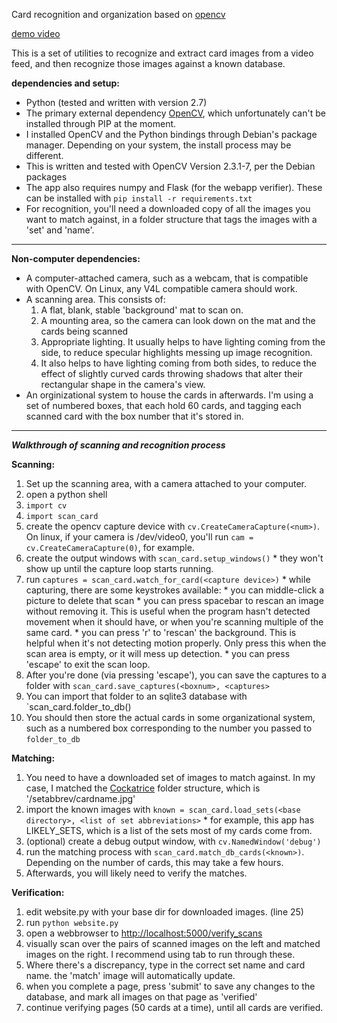Card recognition and organization based on [opencv](opencv.willowgarage.com)

[demo video](http://youtu.be/ppNy9fdw91E)

This is a set of utilities to recognize and extract card images from a video feed, and then recognize those images against a known database.

**dependencies and setup:**

* Python (tested and written with version 2.7)
* The primary external dependency [OpenCV](opencv.willowgarage.com), which unfortunately can't be installed through PIP at the moment.
 * I installed OpenCV and the Python bindings through Debian's package manager. Depending on your system, the install process may be different.
 * This is written and tested with OpenCV Version 2.3.1-7, per the Debian packages
 * The app also requires numpy and Flask (for the webapp verifier). These can be installed with `pip install -r requirements.txt`
 * For recognition, you'll need a downloaded copy of all the images you want to match against, in a folder structure that tags the images with a 'set' and 'name'.

---

**Non-computer dependencies:**

 * A computer-attached camera, such as a webcam, that is compatible with OpenCV. On Linux, any V4L compatible camera should work.
 * A scanning area. This consists of:
    1. A flat, blank, stable 'background' mat to scan on.
    1. A mounting area, so the camera can look down on the mat and the cards being scanned
    1. Appropriate lighting. It usually helps to have lighting coming from the side, to reduce specular highlights messing up image recognition.
    1. It also helps to have lighting coming from both sides, to reduce the effect of slightly curved cards throwing shadows that alter their rectangular shape in the camera's view.
 * An orginizational system to house the cards in afterwards. I'm using a set of numbered boxes, that each hold 60 cards, and tagging each scanned card with the box number that it's stored in.

---

***Walkthrough of scanning and recognition process***

**Scanning:**

  1. Set up the scanning area, with a camera attached to your computer.
  1. open a python shell
  1. `import cv`
  1. `import scan_card`
  1. create the opencv capture device with `cv.CreateCameraCapture(<num>)`. On linux, if your camera is /dev/video0, you'll run `cam = cv.CreateCameraCapture(0)`, for example.
  1. create the output windows with `scan_card.setup_windows()`
    * they won't show up until the capture loop starts running.
  1. run `captures = scan_card.watch_for_card(<capture device>)`
    * while capturing, there are some keystrokes available:
    * you can middle-click a picture to delete that scan
    * you can press spacebar to rescan an image without removing it. This is useful when the program hasn't detected movement when it should have, or when you're scanning multiple of the same card.
    * you can press 'r' to 'rescan' the background. This is helpful when it's not detecting motion properly. Only press this when the scan area is empty, or it will mess up detection.
    * you can press 'escape' to exit the scan loop.
  1. After you're done (via pressing 'escape'), you can save the captures to a folder with `scan_card.save_captures(<boxnum>, <captures>`
  1. You can import that folder to an sqlite3 database with `scan_card.folder_to_db(<boxnum>)
  1. You should then store the actual cards in some organizational system, such as a numbered box corresponding to the number you passed to `folder_to_db`


**Matching:**

  1. You need to have a downloaded set of images to match against. In my case, I matched the [Cockatrice](http://cockatrice.de) folder structure, which is '/setabbrev/cardname.jpg'
  1. import the known images with `known = scan_card.load_sets(<base directory>, <list of set abbreviations>`
    * for example, this app has LIKELY_SETS, which is a list of the sets most of my cards come from.
  1. (optional) create a debug output window, with `cv.NamedWindow('debug')`
  1. run the matching process with `scan_card.match_db_cards(<known>)`. Depending on the number of cards, this may take a few hours.
  1. Afterwards, you will likely need to verify the matches.

**Verification:**

  1. edit website.py with your base dir for downloaded images. (line 25)
  1. run `python website.py`
  1. open a webbrowser to [http://localhost:5000/verify_scans](http://localhost:5000/verify_scans)
  1. visually scan over the pairs of scanned images on the left and matched images on the right. I recommend using tab to run through these.
  1. Where there's a discrepancy, type in the correct set name and card name. the 'match' image will automatically update.
  1. when you complete a page, press 'submit' to save any changes to the database, and mark all images on that page as 'verified'
  1. continue verifying pages (50 cards at a time), until all cards are verified.
    
